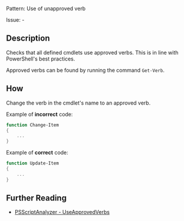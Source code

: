 Pattern: Use of unapproved verb

Issue: -

## Description

Checks that all defined cmdlets use approved verbs. This is in line with PowerShell's best practices.

Approved verbs can be found by running the command `Get-Verb`.

## How

Change the verb in the cmdlet's name to an approved verb.

Example of **incorrect** code:

``` PowerShell
function Change-Item
{
    ...
}
````

Example of **correct** code:

``` PowerShell
function Update-Item
{
    ...
}
```

## Further Reading

* [PSScriptAnalyzer - UseApprovedVerbs](https://github.com/PowerShell/PSScriptAnalyzer/tree/master/docs/Rules/UseApprovedVerbs.md)